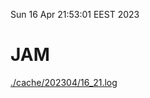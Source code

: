 Sun 16 Apr 21:53:01 EEST 2023
# JAM
<a href='./cache/202304/16_21.log'>./cache/202304/16_21.log</a>
